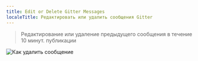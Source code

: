 ```yaml
---
title: Edit or Delete Gitter Messages
localeTitle: Редактировать или удалить сообщения Gitter
---
```

> Редактирование или удаление предыдущего сообщения в течение 10 минут. публикации

![Как удалить сообщение](//discourse-user-assets.s3.amazonaws.com/original/2X/9/91c9019fe7b7caee535f7e20678051f7fac687f5.gif)